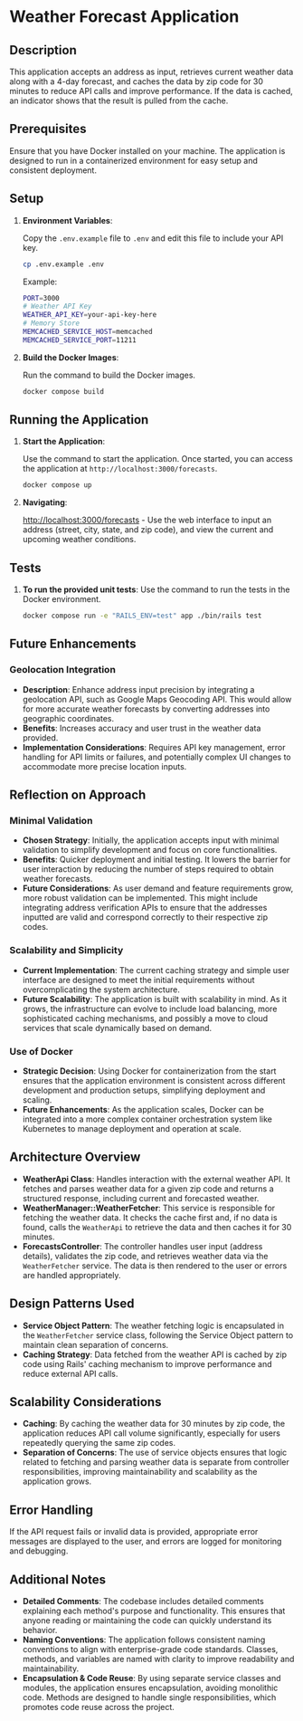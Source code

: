 # Weather Forecast Application

## Description

This application accepts an address as input, retrieves current weather data along with a 4-day forecast, and caches the data by zip code for 30 minutes to reduce API calls and improve performance. If the data is cached, an indicator shows that the result is pulled from the cache.

## Prerequisites

Ensure that you have Docker installed on your machine. The application is designed to run in a containerized environment for easy setup and consistent deployment.

## Setup

1. **Environment Variables**:

   Copy the `.env.example` file to `.env` and edit this file to include your API key.

   ```sh
   cp .env.example .env
   ```

   Example:

   ```sh
   PORT=3000
   # Weather API Key
   WEATHER_API_KEY=your-api-key-here
   # Memory Store
   MEMCACHED_SERVICE_HOST=memcached
   MEMCACHED_SERVICE_PORT=11211
   ```



3. **Build the Docker Images**:
   
   Run the command to build the Docker images.

   ```sh
   docker compose build
   ```

## Running the Application

1. **Start the Application**:

   Use the command to start the application. Once started, you can access the application at `http://localhost:3000/forecasts`.

   ```sh
   docker compose up
   ```

2. **Navigating**:
   
   [http://localhost:3000/forecasts](http://localhost:3000/forecasts) - Use the web interface to input an address (street, city, state, and zip code), and view the current and upcoming weather conditions.

## Tests

1. **To run the provided unit tests**:
   Use the command to run the tests in the Docker environment.

   ```sh
   docker compose run -e "RAILS_ENV=test" app ./bin/rails test
   ```

## Future Enhancements

### Geolocation Integration

- **Description**: Enhance address input precision by integrating a geolocation API, such as Google Maps Geocoding API. This would allow for more accurate weather forecasts by converting addresses into geographic coordinates.
- **Benefits**: Increases accuracy and user trust in the weather data provided.
- **Implementation Considerations**: Requires API key management, error handling for API limits or failures, and potentially complex UI changes to accommodate more precise location inputs.

## Reflection on Approach

### Minimal Validation

- **Chosen Strategy**: Initially, the application accepts input with minimal validation to simplify development and focus on core functionalities.
- **Benefits**: Quicker deployment and initial testing. It lowers the barrier for user interaction by reducing the number of steps required to obtain weather forecasts.
- **Future Considerations**: As user demand and feature requirements grow, more robust validation can be implemented. This might include integrating address verification APIs to ensure that the addresses inputted are valid and correspond correctly to their respective zip codes.

### Scalability and Simplicity

- **Current Implementation**: The current caching strategy and simple user interface are designed to meet the initial requirements without overcomplicating the system architecture.
- **Future Scalability**: The application is built with scalability in mind. As it grows, the infrastructure can evolve to include load balancing, more sophisticated caching mechanisms, and possibly a move to cloud services that scale dynamically based on demand.

### Use of Docker

- **Strategic Decision**: Using Docker for containerization from the start ensures that the application environment is consistent across different development and production setups, simplifying deployment and scaling.
- **Future Enhancements**: As the application scales, Docker can be integrated into a more complex container orchestration system like Kubernetes to manage deployment and operation at scale.

## Architecture Overview

- **WeatherApi Class**:
  Handles interaction with the external weather API. It fetches and parses weather data for a given zip code and returns a structured response, including current and forecasted weather.
- **WeatherManager::WeatherFetcher**:
  This service is responsible for fetching the weather data. It checks the cache first and, if no data is found, calls the `WeatherApi` to retrieve the data and then caches it for 30 minutes.
- **ForecastsController**:
  The controller handles user input (address details), validates the zip code, and retrieves weather data via the `WeatherFetcher` service. The data is then rendered to the user or errors are handled appropriately.

## Design Patterns Used

- **Service Object Pattern**:
  The weather fetching logic is encapsulated in the `WeatherFetcher` service class, following the Service Object pattern to maintain clean separation of concerns.
- **Caching Strategy**:
  Data fetched from the weather API is cached by zip code using Rails' caching mechanism to improve performance and reduce external API calls.

## Scalability Considerations

- **Caching**:
  By caching the weather data for 30 minutes by zip code, the application reduces API call volume significantly, especially for users repeatedly querying the same zip codes.
- **Separation of Concerns**:
  The use of service objects ensures that logic related to fetching and parsing weather data is separate from controller responsibilities, improving maintainability and scalability as the application grows.

## Error Handling

If the API request fails or invalid data is provided, appropriate error messages are displayed to the user, and errors are logged for monitoring and debugging.

## Additional Notes

- **Detailed Comments**:
  The codebase includes detailed comments explaining each method's purpose and functionality. This ensures that anyone reading or maintaining the code can quickly understand its behavior.
- **Naming Conventions**:
  The application follows consistent naming conventions to align with enterprise-grade code standards. Classes, methods, and variables are named with clarity to improve readability and maintainability.
- **Encapsulation & Code Reuse**:
  By using separate service classes and modules, the application ensures encapsulation, avoiding monolithic code. Methods are designed to handle single responsibilities, which promotes code reuse across the project.

